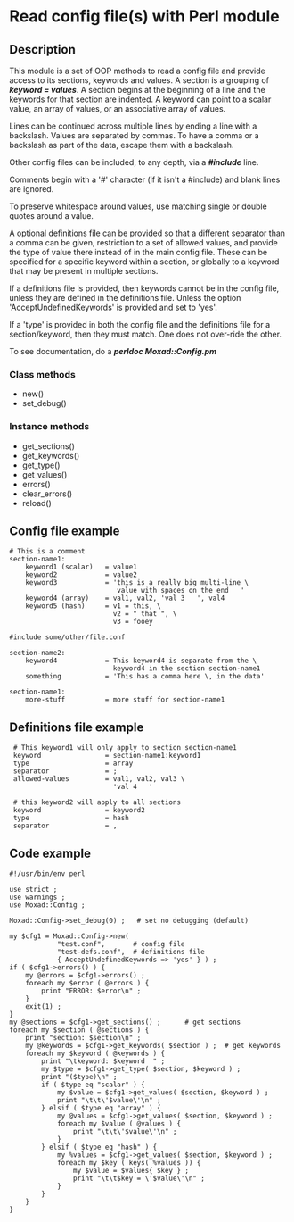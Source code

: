 # Read config file(s) with Perl module

## Description
This module is a set of OOP methods to read a config file and provide access
to its sections, keywords and values.  A section is a grouping of
   ***keyword = values***.
A section begins at the beginning of a line and the keywords for that
section are indented.  A keyword can point to a scalar value, an array of
values, or an associative array of values.

Lines can be continued across multiple lines by ending a line with a
backslash.  Values are separated by commas.
To have a comma or a backslash as part of the data, escape them with a backslash.

Other config files can be included, to any depth, via a ***#include*** line.

Comments begin with a '#' character (if it isn't a #include) and blank lines
are ignored.

To preserve whitespace around values, use matching single or double quotes
around a value.

A optional definitions file can be provided so that a different separator
than a comma can be given, restriction to a set of allowed values, and
provide the type of value there instead of in the main config file.
These can be specified for a specific keyword within a section, or
globally to a keyword that may be present in multiple sections.

If a definitions file is provided, then keywords cannot be in the config
file, unless they are defined in the definitions file.  Unless the option
'AcceptUndefinedKeywords' is provided and set to 'yes'.

If a 'type' is provided in both the config file and the definitions file
for a section/keyword, then they must match.  One does not over-ride
the other.

To see documentation, do a ***perldoc Moxad::Config.pm***

### Class methods
- new()
- set_debug()

### Instance methods
- get_sections()
- get_keywords()
- get_type()
- get_values()
- errors()
- clear_errors()
- reload()

## Config file example
    # This is a comment
    section-name1:
        keyword1 (scalar)   = value1
        keyword2            = value2
        keyword3            = 'this is a really big multi-line \
                               value with spaces on the end   '
        keyword4 (array)    = val1, val2, 'val 3   ', val4
        keyword5 (hash)     = v1 = this, \
                              v2 = " that ", \
                              v3 = fooey

    #include some/other/file.conf

    section-name2:
        keyword4            = This keyword4 is separate from the \
                              keyword4 in the section section-name1
        something           = 'This has a comma here \, in the data'

    section-name1:
        more-stuff          = more stuff for section-name1

## Definitions file example
     # This keyword1 will only apply to section section-name1
     keyword                = section-name1:keyword1
     type                   = array
     separator              = ;
     allowed-values         = val1, val2, val3 \
                              'val 4   '

     # this keyword2 will apply to all sections
     keyword                = keyword2
     type                   = hash
     separator              = ,

## Code example
    #!/usr/bin/env perl

    use strict ;
    use warnings ;
    use Moxad::Config ;

    Moxad::Config->set_debug(0) ;   # set no debugging (default)

    my $cfg1 = Moxad::Config->new(
                "test.conf",       # config file
                "test-defs.conf",  # definitions file
                { AcceptUndefinedKeywords => 'yes' } ) ;
    if ( $cfg1->errors() ) {
        my @errors = $cfg1->errors() ;
        foreach my $error ( @errors ) {
            print "ERROR: $error\n" ;
        }
        exit(1) ;
    }
    my @sections = $cfg1->get_sections() ;      # get sections
    foreach my $section ( @sections ) {
        print "section: $section\n" ;
        my @keywords = $cfg1->get_keywords( $section ) ;  # get keywords
        foreach my $keyword ( @keywords ) {
            print "\tkeyword: $keyword  " ;
            my $type = $cfg1->get_type( $section, $keyword ) ;
            print "($type)\n" ;
            if ( $type eq "scalar" ) {
                my $value = $cfg1->get_values( $section, $keyword ) ;
                print "\t\t\'$value\'\n" ;
            } elsif ( $type eq "array" ) {
                my @values = $cfg1->get_values( $section, $keyword ) ;
                foreach my $value ( @values ) {
                    print "\t\t\'$value\'\n" ;
                }
            } elsif ( $type eq "hash" ) {
                my %values = $cfg1->get_values( $section, $keyword ) ;
                foreach my $key ( keys( %values )) {
                    my $value = $values{ $key } ;
                    print "\t\t$key = \'$value\'\n" ;
                }
            }
        }
    }
